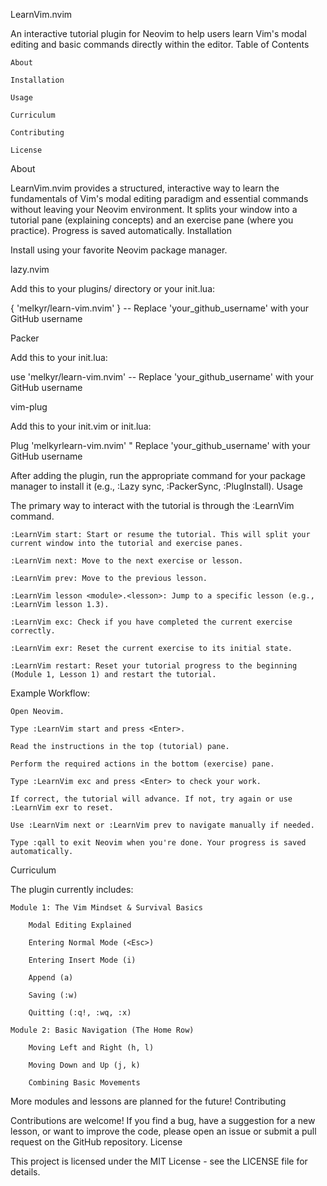 LearnVim.nvim

An interactive tutorial plugin for Neovim to help users learn Vim's modal editing and basic commands directly within the editor.
Table of Contents

    About

    Installation

    Usage

    Curriculum

    Contributing

    License

About

LearnVim.nvim provides a structured, interactive way to learn the fundamentals of Vim's modal editing paradigm and essential commands without leaving your Neovim environment. It splits your window into a tutorial pane (explaining concepts) and an exercise pane (where you practice). Progress is saved automatically.
Installation

Install using your favorite Neovim package manager.

lazy.nvim

Add this to your plugins/ directory or your init.lua:

{ 'melkyr/learn-vim.nvim' } -- Replace 'your_github_username' with your GitHub username

Packer

Add this to your init.lua:

use 'melkyr/learn-vim.nvim' -- Replace 'your_github_username' with your GitHub username

vim-plug

Add this to your init.vim or init.lua:

Plug 'melkyrlearn-vim.nvim' " Replace 'your_github_username' with your GitHub username

After adding the plugin, run the appropriate command for your package manager to install it (e.g., :Lazy sync, :PackerSync, :PlugInstall).
Usage

The primary way to interact with the tutorial is through the :LearnVim command.

    :LearnVim start: Start or resume the tutorial. This will split your current window into the tutorial and exercise panes.

    :LearnVim next: Move to the next exercise or lesson.

    :LearnVim prev: Move to the previous lesson.

    :LearnVim lesson <module>.<lesson>: Jump to a specific lesson (e.g., :LearnVim lesson 1.3).

    :LearnVim exc: Check if you have completed the current exercise correctly.

    :LearnVim exr: Reset the current exercise to its initial state.

    :LearnVim restart: Reset your tutorial progress to the beginning (Module 1, Lesson 1) and restart the tutorial.

Example Workflow:

    Open Neovim.

    Type :LearnVim start and press <Enter>.

    Read the instructions in the top (tutorial) pane.

    Perform the required actions in the bottom (exercise) pane.

    Type :LearnVim exc and press <Enter> to check your work.

    If correct, the tutorial will advance. If not, try again or use :LearnVim exr to reset.

    Use :LearnVim next or :LearnVim prev to navigate manually if needed.

    Type :qall to exit Neovim when you're done. Your progress is saved automatically.

Curriculum

The plugin currently includes:

    Module 1: The Vim Mindset & Survival Basics

        Modal Editing Explained

        Entering Normal Mode (<Esc>)

        Entering Insert Mode (i)

        Append (a)

        Saving (:w)

        Quitting (:q!, :wq, :x)

    Module 2: Basic Navigation (The Home Row)

        Moving Left and Right (h, l)

        Moving Down and Up (j, k)

        Combining Basic Movements

More modules and lessons are planned for the future!
Contributing

Contributions are welcome! If you find a bug, have a suggestion for a new lesson, or want to improve the code, please open an issue or submit a pull request on the GitHub repository.
License

This project is licensed under the MIT License - see the LICENSE file for details.
